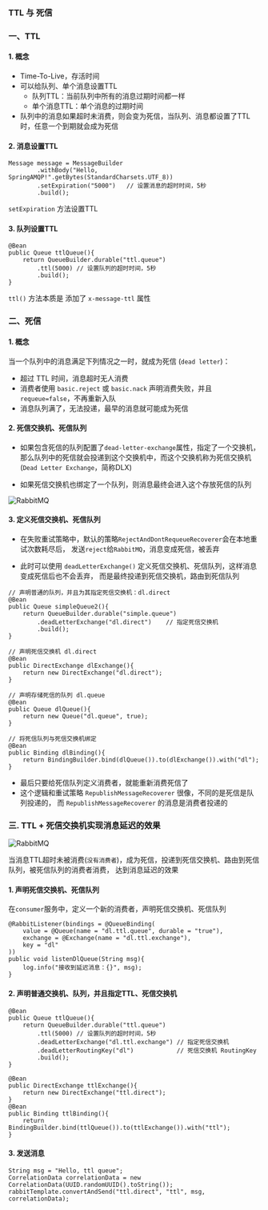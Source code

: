 ### TTL 与 死信

###  一、TTL
####  1. 概念
* Time-To-Live，存活时间
* 可以给队列、单个消息设置TTL
    * 队列TTL：当前队列中所有的消息过期时间都一样
    * 单个消息TTL：单个消息的过期时间
* 队列中的消息如果超时未消费，则会变为死信，当队列、消息都设置了TTL时，任意一个到期就会成为死信

####  2. 消息设置TTL
```
Message message = MessageBuilder
        .withBody("Hello, SpringAMQP!".getBytes(StandardCharsets.UTF_8))
        .setExpiration("5000")   // 设置消息的超时时间，5秒
        .build();
```

`setExpiration` 方法设置TTL


####  3. 队列设置TTL
```
@Bean
public Queue ttlQueue(){
    return QueueBuilder.durable("ttl.queue") 
        .ttl(5000) // 设置队列的超时时间，5秒
        .build();
}
```

`ttl()` 方法本质是 添加了 `x-message-ttl` 属性



###  二、死信
#### 1. 概念
当一个队列中的消息满足下列情况之一时，就成为死信 (`dead letter`)：

* 超过 TTL 时间，消息超时无人消费
* 消费者使用 `basic.reject` 或 `basic.nack` 声明消费失败，并且 `requeue=false`，不再重新入队
* 消息队列满了，无法投递，最早的消息就可能成为死信


#### 2. 死信交换机、死信队列
* 如果包含死信的队列配置了`dead-letter-exchange`属性，指定了一个交换机，
那么队列中的死信就会投递到这个交换机中，而这个交换机称为死信交换机 (`Dead Letter Exchange`，简称DLX)

* 如果死信交换机也绑定了一个队列，则消息最终会进入这个存放死信的队列

![RabbitMQ](https://fgq233.github.io/imgs/mq/rabbitMQ9.png)


#### 3. 定义死信交换机、死信队列
* 在失败重试策略中，默认的策略`RejectAndDontRequeueRecoverer`会在本地重试次数耗尽后，
发送`reject`给`RabbitMQ`，消息变成死信，被丢弃

* 此时可以使用 `deadLetterExchange()` 定义死信交换机、死信队列，这样消息变成死信后也不会丢弃，
而是最终投递到死信交换机，路由到死信队列

```
// 声明普通的队列，并且为其指定死信交换机：dl.direct
@Bean
public Queue simpleQueue2(){
    return QueueBuilder.durable("simple.queue") 
        .deadLetterExchange("dl.direct")    // 指定死信交换机
        .build();
}

// 声明死信交换机 dl.direct
@Bean
public DirectExchange dlExchange(){
    return new DirectExchange("dl.direct");
}

// 声明存储死信的队列 dl.queue
@Bean
public Queue dlQueue(){
    return new Queue("dl.queue", true);
}

// 将死信队列与死信交换机绑定
@Bean
public Binding dlBinding(){
    return BindingBuilder.bind(dlQueue()).to(dlExchange()).with("dl");
}
```

* 最后只要给死信队列定义消费者，就能重新消费死信了
* 这个逻辑和重试策略 `RepublishMessageRecoverer` 很像，不同的是死信是队列投递的，
而 `RepublishMessageRecoverer` 的消息是消费者投递的



### 三. TTL + 死信交换机实现消息延迟的效果
![RabbitMQ](https://fgq233.github.io/imgs/mq/rabbitMQ10.png)

当消息TTL超时未被消费(`没有消费者`)，成为死信，投递到死信交换机、路由到死信队列，被死信队列的消费者消费，
达到消息延迟的效果


#### 1. 声明死信交换机、死信队列
在`consumer`服务中，定义一个新的消费者，声明死信交换机、死信队列

```
@RabbitListener(bindings = @QueueBinding(
    value = @Queue(name = "dl.ttl.queue", durable = "true"),
    exchange = @Exchange(name = "dl.ttl.exchange"),
    key = "dl"
))
public void listenDlQueue(String msg){
    log.info("接收到延迟消息：{}", msg);
}
```


#### 2. 声明普通交换机、队列，并且指定TTL、死信交换机 
```
@Bean
public Queue ttlQueue(){
    return QueueBuilder.durable("ttl.queue") 
        .ttl(5000) // 设置队列的超时时间，5秒
        .deadLetterExchange("dl.ttl.exchange") // 指定死信交换机
        .deadLetterRoutingKey("dl")            // 死信交换机 RoutingKey
        .build();
}

@Bean
public DirectExchange ttlExchange(){
    return new DirectExchange("ttl.direct");
}
@Bean
public Binding ttlBinding(){
    return BindingBuilder.bind(ttlQueue()).to(ttlExchange()).with("ttl");
}
```
 
#### 3. 发送消息 
```
String msg = "Hello, ttl queue";
CorrelationData correlationData = new CorrelationData(UUID.randomUUID().toString());
rabbitTemplate.convertAndSend("ttl.direct", "ttl", msg, correlationData);
```





